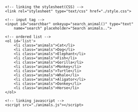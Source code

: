 <!DOCTYPE html>
<html>
      <style>
           #searchbar{
     margin-left: 15%;
     padding:15px;
     border-radius: 10px;
   }
 
   input[type=text] {
      width: 30%;
      -webkit-transition: width 0.15s ease-in-out;
      transition: width 0.15s ease-in-out;
   }
 
   /* When the input field gets focus,
        change its width to 100% */
   input[type=text]:focus {
     width: 70%;
   }
 
  #list{
    font-size:  1.5em;
    margin-left: 90px;
   }
 
.animals{
   display: list-item;    
  } 
      </style>
<head>
    <title>
        Creating Search Bar using HTML
        CSS and Javascript
    </title>
      
    <!-- linking the stylesheet(CSS) -->
    <link rel="stylesheet" type="text/css" href="./style.css">
</head>
  
<body>
      
    <!-- input tag -->
    <input id="searchbar" onkeyup="search_animal()" type="text"
        name="search" placeholder="Search animals..">
      
    <!-- ordered list -->
    <ol id='list'>
        <li class="animals">Cat</li>
        <li class="animals">Dog</li>
        <li class="animals">Elephant</li>
        <li class="animals">Fish</li>
        <li class="animals">Gorilla</li>
        <li class="animals">Monkey</li>
        <li class="animals">Turtle</li>
        <li class="animals">Whale</li>
        <li class="animals">Aligator</li>
        <li class="animals">Donkey</li>
        <li class="animals">Horse</li>
    </ol>
      
    <!-- linking javascript -->
    <script src="./animals.js"></script>
</body>
  
</html>
<script>
    // JavaScript code
function search_animal() {
    let input = document.getElementById('searchbar').value
    input=input.toLowerCase();
    let x = document.getElementsByClassName('animals');
      
    for (i = 0; i < x.length; i++) { 
        if (!x[i].innerHTML.toLowerCase().includes(input)) {
            x[i].style.display="none";
        }
        else {
            x[i].style.display="list-item";                 
        }
    }
}
</script>
